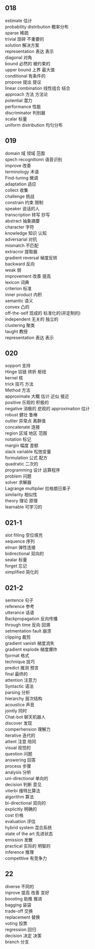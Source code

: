 



## 018
estimate 估计  
probability distribution 概率分布   
sparse 稀疏  
trivial 琐碎 不重要的    
solution 解决方案  
representation 表达 表示  
diagonal 对角  
bound 必然的 被约束的  
upper bound 上界 最大值  
conditional 有条件的  
propose 提出 提议  
linear combination 线性组合 结合  
approach 方法 方法论  
potential 潜力  
performance 性能  
discriminator 判别器  
scalar 标量  
uniform distribution 均匀分布

## 019
domain 域 领域 范围  
spech recognitionn 语音识别  
improve 改善  
terminology 术语  
Find-tuning 微调  
adaptation 适应  
collect 收集  
challenge 挑战  
constrain 约束 限制  
speaker 说话的人  
transcription 转写 抄写  
abstract 抽象摘要  
character 字符  
knowledge 知识 认知  
adversarial 对抗  
mismatch 不匹配  
extracror 提取器  
gradient reversal 梯度反转  
backward 反向  
weak 弱  
improvement 改善 提高  
lexicon 词典  
criterion 标准  
inner product 内积  
semantic 语义  
convex 凸的  
off-the-self 现成的 标准化的(非定制的)  
independent 无关的 独立的  
clustering 聚类  
taught 教授  
representation 表达 表示  

## 020

sopport 支持  
Hinge 铰链 转折 枢纽  
kernel 核  
trick 技巧 方法  
Method 方法  
approximate 大概 估计 近似 接近  
positive 乐观的 积极的  
negative 消极的 悲观的
approximation 估计  
robust 健壮 鲁棒  
outlier 异常点 离群值  
concatenate 连接  
region 区域 地区 范围  
notation 标记  
margin 幅度 差额  
slack variable 松弛变量  
formulation 公式 配方  
quadratic 二次的  
programming 设计 运算程序  
problem 问题  
solver 求解器  
Lagrange multiplier  拉格朗日乘子  
similarity 相似性  
theory 理论 原理  
learnable 可学习的  

## 021-1
slot filling 空位填充  
sequence 序列  
elman 弹性连接  
bidirectional 双向的  
sealar 标量  
forget 忘记  
simplified 简化的

## 021-2
sentence 句子  
reference 参考  
utterance 话语  
Backpropagation 反向传播  
through time 反向 回溯  
setmentation fault 崩溃  
clipping 裁剪  
gradient vanish 梯度消失  
gradient explode 梯度爆炸  
fjormat 格式  
technique 技巧  
predict 推测 预言  
final 最终的  
attention 注意力  
Syntactic 语法  
parsing 分析  
hierarchy 层次结构  
acoustice 声音  
jointly 同时  
Chat-bot  聊天机器人  
discover 发现  
comperhension 理解力  
iterative 迭代的  
attent 注意 陪同  
visual 视觉的  
question 问题  
answering 回答  
process 步骤  
analysis 分析  
uni-directional 单向的  
decision 判断 意见  
viterbi 维特比算法  
algorithm 算法  
bi-directional 双向的  
explicitly 明确的  
cost 价格  
evaluation 评估  
hybrid system 混合系统  
state of the art 先进状态  
emission 发散  
practical 实际的 明智的  
inference 推理  
competitive 有竞争力   


## 22
diverse 不同的  
inprove 提高 改善 变好  
boosting 助推 推进  
bagging 装袋  
trade-off 交换  
replacement 替换  
voting 投票  
regression 回归  
decision 决定 决策  
branch 分支  





